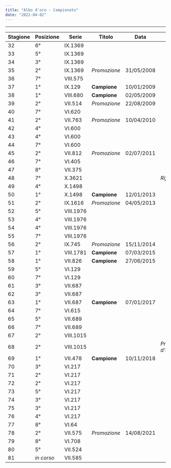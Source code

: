 ```yaml
---
title: "Albo d'oro - Campionato"
date: "2022-04-02"
---
```


---


| Stagione | Posizione | Serie     | Titolo         | Data       | Note             |
| -------- | --------- | --------- | -------------- | ---------- |----------------- |
| 32       | 6°         | IX.1369   |                |            |                  |
| 33       | 5°         | IX.1369   |                |            |                  |
| 34       | 3°         | IX.1369   |                |            |                  |
| 35       | 2°         | IX.1369   | *Promozione*   | 31/05/2008 |                  |
| 36       | 7°         | VIII.575  |                |            |                  |
| 37       | 1°         | IX.129    | **Campione**   | 10/01/2009 |                  |
| 38       | 1°         | VIII.680  | **Campione**   | 02/05/2009 |                  |
| 39       | 2°         | VII.514   | *Promozione*   | 22/08/2009 |                  |
| 40       | 7°         | VI.620    |                |            |                  |
| 41       | 2°         | VII.763   | *Promozione*   | 10/04/2010 |                  |
| 42       | 4°         | VI.600    |                |            |                  |
| 43       | 4°         | VI.600    |                |            |                  |
| 44       | 7°         | VI.600    |                |            |                  |
| 45       | 2°         | VII.812   | *Promozione*   | 02/07/2011 |                  |
| 46       | 7°         | VI.405    |                |            |                  |
| 47       | 8°         | VII.375   |                |            |                  |
| 48       | 7°         | X.3621    |                |            | *Rifondazione*   |
| 49       | 4°         | X.1498    |                |            |                  |
| 50       | 1°         | X.1498    | **Campione**   | 12/01/2013 |                  |
| 51       | 2°         | IX.1616   | *Promozione*   | 04/05/2013 |                  |
| 52       | 5°         | VIII.1976 |                |            |                  |
| 53       | 4°         | VIII.1976 |                |            |                  |
| 54       | 4°         | VIII.1976 |                |            |                  |
| 55       | 7°         | VIII.1976 |                |            |                  |
| 56       | 2°         | IX.745    | *Promozione*   | 15/11/2014 |                  |
| 57       | 1°         | VIII.1781 | **Campione**   | 07/03/2015 |                  |
| 58       | 1°         | VII.826   | **Campione**   | 27/06/2015 |                  |
| 59       | 5°         | VI.129    |                |            |                  |
| 60       | 7°         | VI.129    |                |            |                  |
| 61       | 3°         | VII.687   |                |            |                  |
| 62       | 3°         | VII.687   |                |            |                  |
| 63       | 1°         | VII.687   | **Campione**   | 07/01/2017 |                  |
| 64       | 7°         | VI.615    |                |            |                  |
| 65       | 5°         | VII.689   |                |            |                  |
| 66       | 7°         | VII.689   |                |            |                  |
| 67       | 2°         | VIII.1015 |                |            |                  |
| 68       | 2°         | VIII.1015 |                |            | *Promozione d'ufficio*  |
| 69       | 1°         | VII.478   | **Campione**   | 10/11/2018 |                  |
| 70       | 3°         | VI.217    |                |            |                  |
| 71       | 2°         | VI.217    |                |            |                  |
| 72       | 2°         | VI.217    |                |            |                  |
| 73       | 5°         | VI.217    |                |            |                  |
| 74       | 3°         | VI.217    |                |            |                  |
| 75       | 3°         | VI.217    |                |            |                  |
| 76       | 4°         | VI.217    |                |            |                  |
| 77       | 8°         | VI.64     |                |            |                  |
| 78       | 2°         | VII.575   | *Promozione*   | 14/08/2021 |                  |
| 79       | 8°         | VI.708    |                |            |                  |
| 80       | 5°         | VII.524   |                |            |                  |
| 81       | *in corso* | VII.585   |                |            |                  |